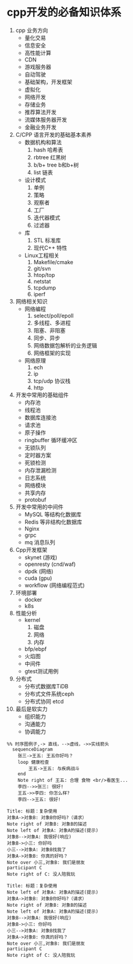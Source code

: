 # cpp开发的必备知识体系

1. cpp 业务方向
   - 量化交易
   - 信息安全
   - 高性能计算
   - CDN
   - 游戏服务器
   - 自动驾驶
   - 基础架构，开发框架
   - 虚拟化
   - 网络开发
   - 存储业务
   - 推荐算法开发
   - 流媒体服务器开发
   - 金融业务开发
2. C/CPP 语言开发的基础基本素养
   - 数据机构和算法
     1. hash 哈希表
     2. rbtree 红黑树
     3. b/b+ tree b和b+树
     4. list 链表
   - 设计模式
     1. 单例
     2. 策略
     3. 观察者
     4. 工厂
     5. 迭代器模式
     6. 过滤器
   - 库
     1. STL 标准库
     2. 现代C++ 特性
   - Linux工程相关
     1. Makefile/cmake
     2. git/svn
     3. htop/top
     4. netstat
     5. tcpdump
     6. iperf
3. 网络相关知识
   - 网络编程
     1. select/poll/epoll
     2. 多线程、多进程
     3. 阻塞、非阻塞
     4. 同步、异步
     5. 网络数据包解析的业务逻辑
     6. 网络框架的实现
   - 网络原理
     1. ech
     2. ip
     3. tcp/udp 协议栈
     4. http
4. 开发中常用的基础组件
   - 内存池
   - 线程池
   - 数据库连接池
   - 请求池
   - 原子操作
   - ringbuffer 循环缓冲区
   - 无锁队列
   - 定时器方案
   - 死锁检测
   - 内存泄漏检测
   - 日志系统
   - 网络模块
   - 共享内存
   - protobuf
5. 开发中常用的中间件
   - MySQL 等结构化数据库
   - Redis 等非结构化数据库
   - Nginx
   - grpc
   - mq 消息队列
6. Cpp开发框架
   - skynet (游戏)
   - openresty (cnd/waf)
   - dpdk (网络)
   - cuda (gpu)
   - workflow (网络编程范式)
7. 环境部署
   - docker
   - k8s
8. 性能分析
   - kernel
     1. 磁盘
     2. 网络
     3. 内存
   - bfp/ebpf
   - 火焰图
   - 中间件
   - gtest测试用例
9. 分布式
   - 分布式数据库TiDB
   - 分布式文件系统ceph
   - 分布式协同 etcd
10. 最后是软实力
    - 组织能力
    - 沟通能力
    - 协调能力



```mermaid
%% 时序图例子,-> 直线，-->虚线，->>实线箭头
  sequenceDiagram
    张三->王五: 王五你好吗？
    loop 健康检查
        王五->王五: 与疾病战斗
    end
    Note right of 王五: 合理 食物 <br/>看医生...
    李四-->>张三: 很好!
    王五->>李四: 你怎么样?
    李四-->王五: 很好!
```

```sequence
Title: 标题：复杂使用
对象A->对象B: 对象B你好吗?（请求）
Note right of 对象B: 对象B的描述
Note left of 对象A: 对象A的描述(提示)
对象B-->对象A: 我很好(响应)
对象B->小三: 你好吗
小三-->对象A: 对象B找我了
对象A->对象B: 你真的好吗？
Note over 小三,对象B: 我们是朋友
participant C
Note right of C: 没人陪我玩
```



```sequence
Title: 标题：复杂使用
Note left of 对象A: 对象A的描述(提示)
对象A->对象B: 对象B你好吗?（请求）
Note right of 对象B: 对象B的描述
Note left of 对象A: 对象A的描述(提示)
对象B-->对象A: 我很好(响应)
对象B->小三: 你好吗
小三-->对象A: 对象B找我了
对象A->对象B: 你真的好吗？
Note over 小三,对象B: 我们是朋友
participant C
Note right of C: 没人陪我玩
```

